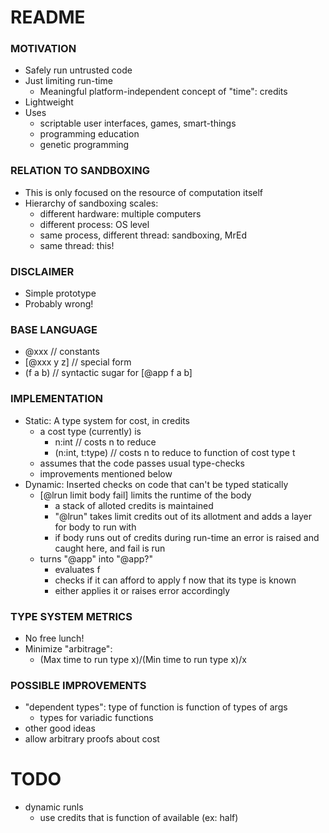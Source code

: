 # README #

### MOTIVATION ###
* Safely run untrusted code
* Just limiting run-time
    - Meaningful platform-independent concept of "time": credits
* Lightweight
* Uses
    - scriptable user interfaces, games, smart-things
    - programming education
    - genetic programming

### RELATION TO SANDBOXING ###
* This is only focused on the resource of computation itself
* Hierarchy of sandboxing scales:
    - different hardware: multiple computers
    - different process: OS level
    - same process, different thread: sandboxing, MrEd
    - same thread: this!

### DISCLAIMER ###
* Simple prototype
* Probably wrong!

### BASE LANGUAGE ###
* @xxx // constants
* [@xxx y z] // special form
* (f a b) // syntactic sugar for [@app f a b]

### IMPLEMENTATION ###
* Static: A type system for cost, in credits
    - a cost type (currently) is
        + n:int // costs n to reduce
        + (n:int, t:type) // costs n to reduce to function of cost type t
    - assumes that the code passes usual type-checks
    - improvements mentioned below  
* Dynamic: Inserted checks on code that can't be typed statically
    - [@lrun limit body fail] limits the runtime of the body
        + a stack of alloted credits is maintained
        + "@lrun" takes limit credits out of its allotment and adds a layer for body to run with
        + if body runs out of credits during run-time an error is raised and caught here, and fail is run
    - turns "@app" into "@app?"
        + evaluates f
        + checks if it can afford to apply f now that its type is known
        + either applies it or raises error accordingly

### TYPE SYSTEM METRICS ###
* No free lunch!
* Minimize "arbitrage": 
    - (Max time to run type x)/(Min time to run type x)/x

### POSSIBLE IMPROVEMENTS ###
* "dependent types": type of function is function of types of args
    - types for variadic functions
* other good ideas
* allow arbitrary proofs about cost



# TODO #

* dynamic runls
    - use credits that is function of available (ex: half)























